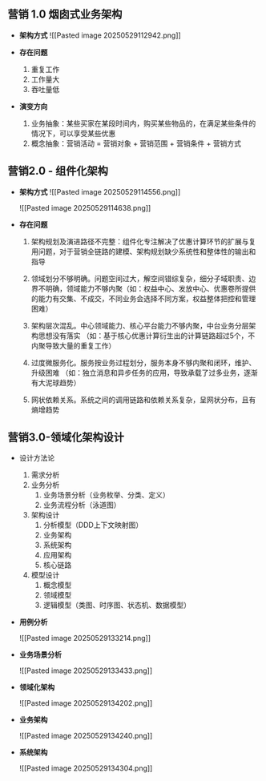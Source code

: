 
## 营销 1.0 烟囱式业务架构

-  **架构方式**
	![[Pasted image 20250529112942.png]]

-  **存在问题**

	1.  重复工作
	2.  工作量大
	3.  吞吐量低

-  **演变方向**
	 1.  业务抽象：某些买家在某段时间内，购买某些物品的，在满足某些条件的情况下，可以享受某些优惠
	 2.  概念抽象：营销活动 = 营销对象 + 营销范围 + 营销条件 + 营销方式


## 营销2.0 - 组件化架构

-  **架构方式**
	![[Pasted image 20250529114556.png]]

	![[Pasted image 20250529114638.png]]


-  **存在问题**

	1.   架构规划及演进路径不完整：组件化专注解决了优惠计算环节的扩展与复用问题，对于营销全链路的建模、架构规划缺少系统性和整体性的输出和指导
	   
	2.  领域划分不够明确。问题空间过大，解空间错综复杂，细分子域职责、边界不明确，领域能力不够内聚（如：权益中心、发放中心、优惠卷所提供的能力有交集、不成交，不同业务会选择不同方案，权益整体把控和管理困难）
	   
	3.  架构层次混乱。中心领域能力、核心平台能力不够内聚，中台业务分层架构思想没有落实
	   （如：基于核心优惠计算衍生出的计算链路超过5个，不内聚导致大量的重复工作）
	   
	4.  过度微服务化。服务按业务过程划分，服务本身不够内聚和闭环，维护、升级困难
	   （如：独立消息和异步任务的应用，导致承载了过多业务，逐渐有大泥球趋势）
	
	5.  网状依赖关系。系统之间的调用链路和依赖关系复杂，呈网状分布，且有熵增趋势


## 营销3.0-领域化架构设计


-  设计方法论

	1.  需求分析
	2.  业务分析
		1.  业务场景分析（业务枚举、分类、定义）
		2.  业务流程分析（泳道图）
	3.  架构设计
		1.  分析模型（DDD上下文映射图）
		2.  业务架构
		3.  系统架构
		4.  应用架构
		5.  核心链路
	4.  模型设计
		1.  概念模型
		2.  领域模型
		3.  逻辑模型（类图、时序图、状态机、数据模型）


-  **用例分析**

	![[Pasted image 20250529133214.png]]

-  **业务场景分析**

	![[Pasted image 20250529133433.png]]


-  **领域化架构**

	![[Pasted image 20250529134202.png]]


-  **业务架构**

	![[Pasted image 20250529134240.png]]

-  **系统架构**

	![[Pasted image 20250529134304.png]]